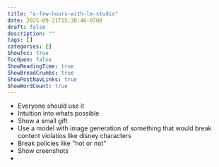 ```yaml
---
title: "a-few-hours-with-lm-studio"
date: 2025-09-21T15:30:46-0700
draft: false
description: ""
tags: []
categories: []
ShowToc: true
TocOpen: false
ShowReadingTime: true
ShowBreadCrumbs: true
ShowPostNavLinks: true
ShowWordCount: true
---
```


- Everyone should use it
- Intuition into whats possible
- Show a small gift
- Use a model with image generation of something that would break content violatios like disney characters
- Break policies like "hot or not"
- Show creenshots
-
